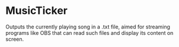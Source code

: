 MusicTicker
===========

Outputs the currently playing song in a .txt file, aimed for streaming programs like OBS that can read such files and display its content on screen.
